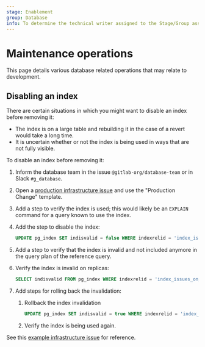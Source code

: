 ```yaml
---
stage: Enablement
group: Database
info: To determine the technical writer assigned to the Stage/Group associated with this page, see https://about.gitlab.com/handbook/engineering/ux/technical-writing/#designated-technical-writers
---
```


# Maintenance operations

This page details various database related operations that may relate to development.

## Disabling an index

There are certain situations in which you might want to disable an index before removing it:

- The index is on a large table and rebuilding it in the case of a revert would take a long time.
- It is uncertain whether or not the index is being used in ways that are not fully visible.

To disable an index before removing it:

1. Inform the database team in the issue `@gitlab-org/database-team` or in Slack `#g_database`.
1. Open a [production infrastructure issue](https://gitlab.com/gitlab-com/gl-infra/production/-/issues/new)
and use the "Production Change" template.
1. Add a step to verify the index is used; this would likely be an `EXPLAIN` command for a query known to use the index.
1. Add the step to disable the index:

   ```sql
   UPDATE pg_index SET indisvalid = false WHERE indexrelid = 'index_issues_on_foo'::regclass;
   ```

1. Add a step to verify that the index is invalid and not included anymore in the query plan of the reference query.
1. Verify the index is invalid on replicas:

   ```sql
   SELECT indisvalid FROM pg_index WHERE indexrelid = 'index_issues_on_foo'::regclass;
   ```

1. Add steps for rolling back the invalidation:
   1. Rollback the index invalidation

      ```sql
      UPDATE pg_index SET indisvalid = true WHERE indexrelid = 'index_issues_on_foo'::regclass;
      ```

   1. Verify the index is being used again.

See this [example infrastructure issue](https://gitlab.com/gitlab-com/gl-infra/production/-/issues/2795) for reference.
